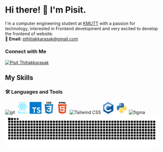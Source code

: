# Hi there! 👋 I'm Pisit.

I'm a computer engineering student at [KMUTT](https://www.kmutt.ac.th/) with a passion for technology, interested in Frontend development and very excited to develop the frontend of website.
</br>**📧 Email:** [pthitiakkarasak@gmail.com](mailto:pthitiakkarasak@gmail.com)

### Connect with Me

<p align="left">
<a href="www.linkedin.com/in/pisit-thiti/"><img align="center" src="https://raw.githubusercontent.com/rahuldkjain/github-profile-readme-generator/master/src/images/icons/Social/linked-in-alt.svg" alt="Pisit Thitiakkarasak" height="30" width="40" /></a>
</p>

## My Skills

### 🛠️ Languages and Tools

<div align="left">
  <img src="https://www.vectorlogo.zone/logos/git-scm/git-scm-icon.svg" alt="git" width="40" height="40"/>
  <img alt="React" src="https://raw.githubusercontent.com/devicons/devicon/master/icons/react/react-original-wordmark.svg" width="40" height="40">
  <img alt="TypeScript" src="https://raw.githubusercontent.com/devicons/devicon/master/icons/typescript/typescript-original.svg" width="40" height="40">
  <img alt="CSS" src="https://raw.githubusercontent.com/devicons/devicon/master/icons/css3/css3-original-wordmark.svg" width="40" height="40">
  <img alt="HTML5" src="https://raw.githubusercontent.com/devicons/devicon/master/icons/html5/html5-original-wordmark.svg" width="40" height="40">
  <img alt="Tailwind CSS" src="https://www.vectorlogo.zone/logos/tailwindcss/tailwindcss-icon.svg" width="40" height="40">
  <img alt="C" src="https://raw.githubusercontent.com/devicons/devicon/master/icons/c/c-original.svg" width="40" height="40">
  <img alt="Python" src="https://raw.githubusercontent.com/devicons/devicon/master/icons/python/python-original.svg" width="40" height="40">
  <img src="https://www.vectorlogo.zone/logos/figma/figma-icon.svg" alt="figma" width="40" height="40"/>
</div>

<picture>
  <source media="(prefers-color-scheme: dark)" srcset="https://raw.githubusercontent.com/Peerapatth/Peerapatth/output/github-contribution-grid-snake-dark.svg">
  <source media="(prefers-color-scheme: light)" srcset="https://raw.githubusercontent.com/Peerapatth/Peerapatth/output/github-contribution-grid-snake.svg">
  <img alt="github contribution grid snake animation" src="https://raw.githubusercontent.com/Peerapatth/Peerapatth/output/github-contribution-grid-snake.svg">
</picture>
